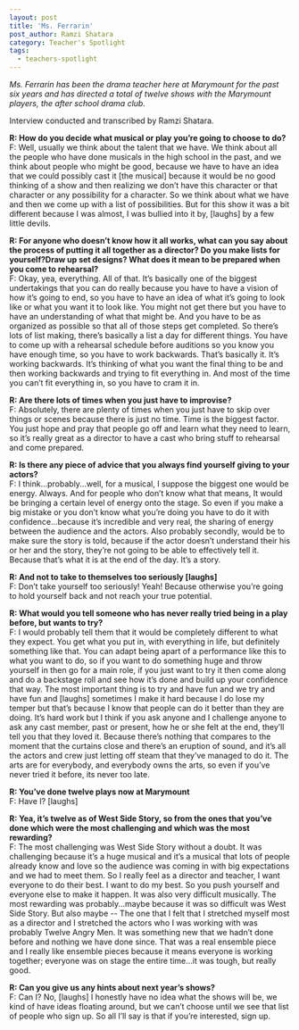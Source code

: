 ```yaml
---
layout: post
title: 'Ms. Ferrarin'
post_author: Ramzi Shatara
category: Teacher's Spotlight
tags:
  - teachers-spotlight
---
```


*Ms. Ferrarin has been the drama teacher here at Marymount for the past six years and has directed a total of twelve shows with the Marymount players, the after school drama club.*

Interview conducted and transcribed by Ramzi Shatara.

**R: How do you decide what musical or play you’re going to choose to do?**  
F: Well, usually we think about the talent that we have. We think about all the people who have done musicals in the high school in the past, and we think about people who might be good, because we have to have an idea that we could possibly cast it [the musical] because it would be no good thinking of a show and then realizing we don’t have this character or that character or any possibility for a character.  So we think about what we have and then we come up with a list of possibilities. But for this show it was a bit different because I was almost, I was bullied into it by, [laughs] by a few little devils.

**R: For anyone who doesn’t know how it all works, what can you say about the process of putting it all together as a director? Do you make lists for yourself?Draw up set designs? What does it mean to be prepared when you come to rehearsal?**  
F: Okay, yea, everything. All of that. It’s basically one of the biggest undertakings that you can do really because you have to have a vision of how it’s going to end, so you have to have an idea of what it’s going to look like or what you want it to look like. You might not get there but you have to have an understanding of what that might be. And you have to be as organized as possible so that all of those steps get completed. So there’s lots of list making, there’s basically a list a day for different things. You have to come up with a rehearsal schedule before auditions so you know you have enough time, so you have to work backwards. That’s basically it. It’s working backwards. It’s thinking of what you want the final thing to be and then working backwards and trying to fit everything in. And most of the time you can’t fit everything in, so you have to cram it in.

**R: Are there lots of times when you just have to improvise?**  
F: Absolutely, there are plenty of times when you just have to skip over things or scenes because there is just no time. Time is the biggest factor. You just hope and pray that people go off and learn what they need to learn, so it’s really great as a director to have a cast who bring stuff to rehearsal and come prepared.

**R: Is there any piece of advice that you always find yourself giving to your actors?**  
F: I think...probably...well, for a musical, I suppose the biggest one would be energy. Always. And for people who don’t know what that means, It would be bringing a certain level of energy onto the stage. So even if you make a big mistake or you don’t know what you’re doing you have to do it with confidence...because it’s incredible and very real, the sharing of energy between the audience and the actors. Also probably secondly, would be to make sure the story is told, because if the actor doesn’t understand their his or her and the story, they’re not going to be able to effectively tell it. Because that’s what it is at the end of the day. It’s a story.

**R: And not to take to themselves too seriously [laughs]**  
F: Don’t take yourself too seriously! Yeah! Because otherwise you’re going to hold yourself back and not reach your true potential.

**R: What would you tell someone who has never really tried being in a play before, but wants to try?**  
F: I would probably tell them that it would be completely different to what they expect. You get what you put in, with everything in life, but definitely something like that. You can adapt being apart of a performance like this to what you want to do, so if you want to do something huge and throw yourself in then go for a main role, if you just want to try it then come along and do a backstage roll and see how it’s done and build up your confidence that way. The most important thing is to try and have fun and we try and have fun and [laughs] sometimes I make it hard because I do lose my temper but that’s because I know that people can do it better than they are doing. It’s hard work but I think if you ask anyone and I challenge anyone to ask any cast member, past or present, how he or she felt at the end, they’ll tell you that they loved it. Because there’s nothing that compares to the moment that the curtains close and there’s an eruption of sound, and it’s all the actors and crew just letting off steam that they’ve managed to do it. The arts are for everybody, and everybody owns the arts, so even if you’ve never tried it before, its never too late.

**R: You’ve done twelve plays now at Marymount**  
F: Have I? [laughs]

**R: Yea, it’s twelve as of West Side Story, so from the ones that you’ve done which were the most challenging and which was the most rewarding?**  
F: The most challenging was West Side Story without a doubt. It was challenging because it’s a huge musical and it’s a musical that lots of people already know and love so the audience was coming in with big expectations and we had to meet them. So I really feel as a director and teacher, I want everyone to do their best. I want to do my best. So you push yourself and everyone else to make it happen. It was also very difficult musically. The most rewarding was probably...maybe because it was so difficult was West Side Story. But also maybe -- The one that I felt that I stretched
myself most as a director and I stretched the actors who I was working with was probably Twelve Angry Men. It was something new that we hadn’t done before and nothing we have done since. That was a real ensemble piece and I really like ensemble pieces because it means everyone is working together; everyone was on stage the entire time...it was tough, but really good.

**R: Can you give us any hints about next year’s shows?**  
F: Can I? No, [laughs] I honestly have no idea what the shows will be, we kind of have ideas floating around, but we can’t choose until we see that list of people who sign up. So all I’ll say is that if you’re interested, sign up.
